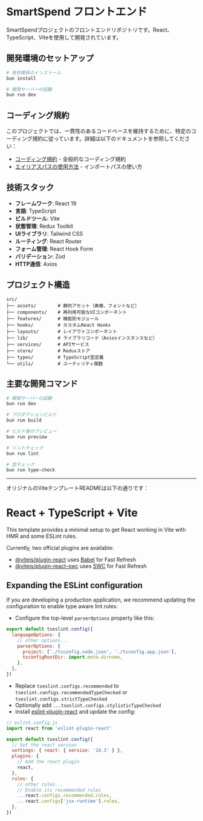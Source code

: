 # SmartSpend フロントエンド

SmartSpendプロジェクトのフロントエンドリポジトリです。React、TypeScript、Viteを使用して開発されています。

## 開発環境のセットアップ

```bash
# 依存関係のインストール
bun install

# 開発サーバーの起動
bun run dev
```

## コーディング規約

このプロジェクトでは、一貫性のあるコードベースを維持するために、特定のコーディング規約に従っています。詳細は以下のドキュメントを参照してください：

- [コーディング規約](./docs/coding-standards.md) - 全般的なコーディング規約
- [エイリアスパスの使用方法](./docs/エイリアスパスの使用方法.md) - インポートパスの使い方

## 技術スタック

- **フレームワーク**: React 19
- **言語**: TypeScript
- **ビルドツール**: Vite
- **状態管理**: Redux Toolkit
- **UIライブラリ**: Tailwind CSS
- **ルーティング**: React Router
- **フォーム管理**: React Hook Form
- **バリデーション**: Zod
- **HTTP通信**: Axios

## プロジェクト構造

```
src/
├── assets/        # 静的アセット（画像、フォントなど）
├── components/    # 再利用可能なUIコンポーネント
├── features/      # 機能別モジュール
├── hooks/         # カスタムReact Hooks
├── layouts/       # レイアウトコンポーネント
├── lib/           # ライブラリコード（Axiosインスタンスなど）
├── services/      # APIサービス
├── store/         # Reduxストア
├── types/         # TypeScript型定義
└── utils/         # ユーティリティ関数
```

## 主要な開発コマンド

```bash
# 開発サーバーの起動
bun run dev

# プロダクションビルド
bun run build

# ビルド後のプレビュー
bun run preview

# リントチェック
bun run lint

# 型チェック
bun run type-check
```

---

オリジナルのViteテンプレートREADMEは以下の通りです：

# React + TypeScript + Vite

This template provides a minimal setup to get React working in Vite with HMR and some ESLint rules.

Currently, two official plugins are available:

- [@vitejs/plugin-react](https://github.com/vitejs/vite-plugin-react/blob/main/packages/plugin-react/README.md) uses [Babel](https://babeljs.io/) for Fast Refresh
- [@vitejs/plugin-react-swc](https://github.com/vitejs/vite-plugin-react-swc) uses [SWC](https://swc.rs/) for Fast Refresh

## Expanding the ESLint configuration

If you are developing a production application, we recommend updating the configuration to enable type aware lint rules:

- Configure the top-level `parserOptions` property like this:

```js
export default tseslint.config({
  languageOptions: {
    // other options...
    parserOptions: {
      project: ['./tsconfig.node.json', './tsconfig.app.json'],
      tsconfigRootDir: import.meta.dirname,
    },
  },
})
```

- Replace `tseslint.configs.recommended` to `tseslint.configs.recommendedTypeChecked` or `tseslint.configs.strictTypeChecked`
- Optionally add `...tseslint.configs.stylisticTypeChecked`
- Install [eslint-plugin-react](https://github.com/jsx-eslint/eslint-plugin-react) and update the config:

```js
// eslint.config.js
import react from 'eslint-plugin-react'

export default tseslint.config({
  // Set the react version
  settings: { react: { version: '18.3' } },
  plugins: {
    // Add the react plugin
    react,
  },
  rules: {
    // other rules...
    // Enable its recommended rules
    ...react.configs.recommended.rules,
    ...react.configs['jsx-runtime'].rules,
  },
})
```
